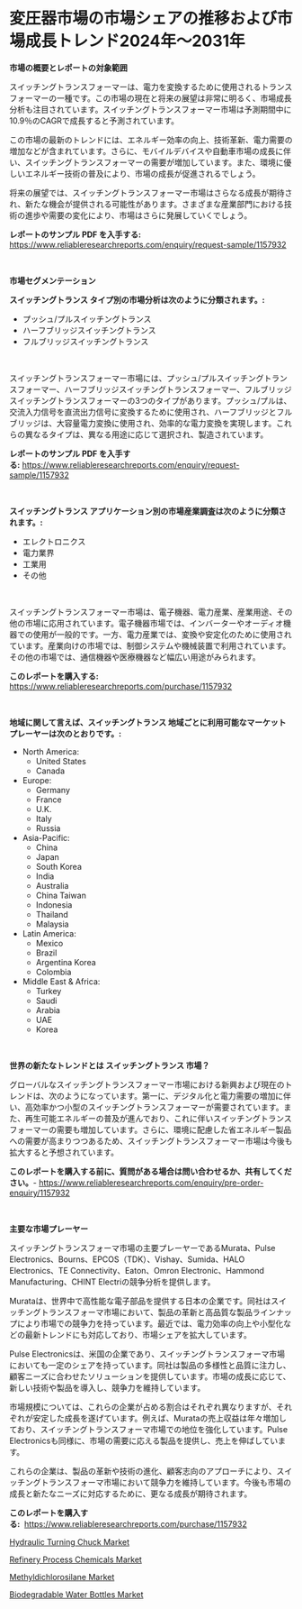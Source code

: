 <p><h1>変圧器市場の市場シェアの推移および市場成長トレンド2024年〜2031年</h1></p><p><strong>市場の概要とレポートの対象範囲</strong></p>
<p><p>スイッチングトランスフォーマーは、電力を変換するために使用されるトランスフォーマーの一種です。この市場の現在と将来の展望は非常に明るく、市場成長分析も注目されています。スイッチングトランスフォーマー市場は予測期間中に10.9％のCAGRで成長すると予測されています。</p><p>この市場の最新のトレンドには、エネルギー効率の向上、技術革新、電力需要の増加などが含まれています。さらに、モバイルデバイスや自動車市場の成長に伴い、スイッチングトランスフォーマーの需要が増加しています。また、環境に優しいエネルギー技術の普及により、市場の成長が促進されるでしょう。</p><p>将来の展望では、スイッチングトランスフォーマー市場はさらなる成長が期待され、新たな機会が提供される可能性があります。さまざまな産業部門における技術の進歩や需要の変化により、市場はさらに発展していくでしょう。</p></p>
<p><strong>レポートのサンプル PDF を入手する:</strong> <a href="https://www.reliableresearchreports.com/enquiry/request-sample/1157932">https://www.reliableresearchreports.com/enquiry/request-sample/1157932</a></p>
<p>&nbsp;</p>
<p><strong>市場セグメンテーション</strong></p>
<p><strong>スイッチングトランス タイプ別の市場分析は次のように分類されます。:</strong></p>
<p><ul><li>プッシュ/プルスイッチングトランス</li><li>ハーフブリッジスイッチングトランス</li><li>フルブリッジスイッチングトランス</li></ul></p>
<p>&nbsp;</p>
<p><p>スイッチングトランスフォーマー市場には、プッシュ/プルスイッチングトランスフォーマー、ハーフブリッジスイッチングトランスフォーマー、フルブリッジスイッチングトランスフォーマーの3つのタイプがあります。プッシュ/プルは、交流入力信号を直流出力信号に変換するために使用され、ハーフブリッジとフルブリッジは、大容量電力変換に使用され、効率的な電力変換を実現します。これらの異なるタイプは、異なる用途に応じて選択され、製造されています。</p></p>
<p><strong>レポートのサンプル PDF を入手する:</strong>&nbsp;<a href="https://www.reliableresearchreports.com/enquiry/request-sample/1157932">https://www.reliableresearchreports.com/enquiry/request-sample/1157932</a></p>
<p>&nbsp;</p>
<p><strong> スイッチングトランス アプリケーション別の市場産業調査は次のように分類されます。:</strong></p>
<p><ul><li>エレクトロニクス</li><li>電力業界</li><li>工業用</li><li>その他</li></ul></p>
<p>&nbsp;</p>
<p><p>スイッチングトランスフォーマー市場は、電子機器、電力産業、産業用途、その他の市場に応用されています。電子機器市場では、インバーターやオーディオ機器での使用が一般的です。一方、電力産業では、変換や安定化のために使用されています。産業向けの市場では、制御システムや機械装置で利用されています。その他の市場では、通信機器や医療機器など幅広い用途がみられます。</p></p>
<p><strong>このレポートを購入する:</strong>&nbsp; <a href="https://www.reliableresearchreports.com/purchase/1157932">https://www.reliableresearchreports.com/purchase/1157932</a></p>
<p>&nbsp;</p>
<p><strong>地域に関して言えば、スイッチングトランス 地域ごとに利用可能なマーケットプレーヤーは次のとおりです。:</strong></p>
<p><ul>
    <li>
        North America:
        <ul>
            <li>United States</li>
            <li>Canada</li>
        </ul>
    </li>
    <li>
        Europe:
        <ul>
            <li>Germany</li>
            <li>France</li>
            <li>U.K.</li>
            <li>Italy</li>
            <li>Russia</li>
        </ul>
    </li>
    <li>
        Asia-Pacific:
        <ul>
            <li>China</li>
            <li>Japan</li>
            <li>South Korea</li>
            <li>India</li>
            <li>Australia</li>
            <li>China Taiwan</li>
            <li>Indonesia</li>
            <li>Thailand</li>
            <li>Malaysia</li>
        </ul>
    </li>
    <li>
        Latin America:
        <ul>
            <li>Mexico</li>
            <li>Brazil</li>
            <li>Argentina Korea</li>
            <li>Colombia</li>
        </ul>
    </li>
    <li>
        Middle East & Africa:
        <ul>
            <li>Turkey</li>
            <li>Saudi</li>
            <li>Arabia</li>
            <li>UAE</li>
            <li>Korea</li>
        </ul>
    </li>
    </ul></p>
<p>&nbsp;</p>
<p><strong>世界の新たなトレンドとは スイッチングトランス 市場？</strong></p>
<p><p>グローバルなスイッチングトランスフォーマー市場における新興および現在のトレンドは、次のようになっています。第一に、デジタル化と電力需要の増加に伴い、高効率かつ小型のスイッチングトランスフォーマーが需要されています。また、再生可能エネルギーの普及が進んでおり、これに伴いスイッチングトランスフォーマーの需要も増加しています。さらに、環境に配慮した省エネルギー製品への需要が高まりつつあるため、スイッチングトランスフォーマー市場は今後も拡大すると予想されています。</p></p>
<p><strong>このレポートを購入する前に、質問がある場合は問い合わせるか、共有してください。</strong>- <a href="https://www.reliableresearchreports.com/enquiry/pre-order-enquiry/1157932">https://www.reliableresearchreports.com/enquiry/pre-order-enquiry/1157932</a></p>
<p>&nbsp;</p>
<p><strong>主要な市場プレーヤー</strong></p>
<p><p>スイッチングトランスフォーマ市場の主要プレーヤーであるMurata、Pulse Electronics、Bourns、EPCOS（TDK）、Vishay、Sumida、HALO Electronics、TE Connectivity、Eaton、Omron Electronic、Hammond Manufacturing、CHINT Electriの競争分析を提供します。</p><p>Murataは、世界中で高性能な電子部品を提供する日本の企業です。同社はスイッチングトランスフォーマ市場において、製品の革新と高品質な製品ラインナップにより市場での競争力を持っています。最近では、電力効率の向上や小型化などの最新トレンドにも対応しており、市場シェアを拡大しています。</p><p>Pulse Electronicsは、米国の企業であり、スイッチングトランスフォーマ市場においても一定のシェアを持っています。同社は製品の多様性と品質に注力し、顧客ニーズに合わせたソリューションを提供しています。市場の成長に応じて、新しい技術や製品を導入し、競争力を維持しています。</p><p>市場規模については、これらの企業が占める割合はそれぞれ異なりますが、それぞれが安定した成長を遂げています。例えば、Murataの売上収益は年々増加しており、スイッチングトランスフォーマ市場での地位を強化しています。Pulse Electronicsも同様に、市場の需要に応える製品を提供し、売上を伸ばしています。</p><p>これらの企業は、製品の革新や技術の進化、顧客志向のアプローチにより、スイッチングトランスフォーマ市場において競争力を維持しています。今後も市場の成長と新たなニーズに対応するために、更なる成長が期待されます。</p></p>
<p><strong>このレポートを購入する:</strong>&nbsp;&nbsp;<a href="https://www.reliableresearchreports.com/purchase/1157932">https://www.reliableresearchreports.com/purchase/1157932</a></p>
<p><p><a href="https://boundless-drawbridge-702.notion.site/Hydraulic-Turning-Chuck-Market-Size-Growth-and-Forecast-from-2024-2031-36a3bb35d690469c830f6132c9e50498">Hydraulic Turning Chuck Market</a></p><p><a href="https://github.com/bmorecock/Market-Research-Report-List-2/blob/main/refinery-process-chemicals-market.md">Refinery Process Chemicals Market</a></p><p><a href="https://view.publitas.com/reportprime-1/methyldichlorosilane-market-offer-valuable-insights-into-market-size-market-share-market-trends-and-projections-spanning-from-2023-to-2030/">Methyldichlorosilane Market</a></p><p><a href="https://github.com/jsmusil/Market-Research-Report-List-2/blob/main/biodegradable-water-bottles-market.md">Biodegradable Water Bottles Market</a></p></p>